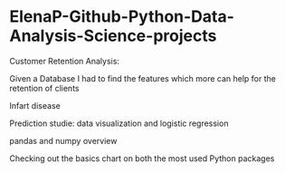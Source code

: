 # ElenaP-Github-Python-Data-Analysis-Science-projects
Customer Retention Analysis:

Given a Database I had to find the features which more can help for the retention of clients

Infart disease

Prediction studie: data visualization and logistic regression

pandas and numpy overview

Checking out the basics chart on both the most used Python packages
